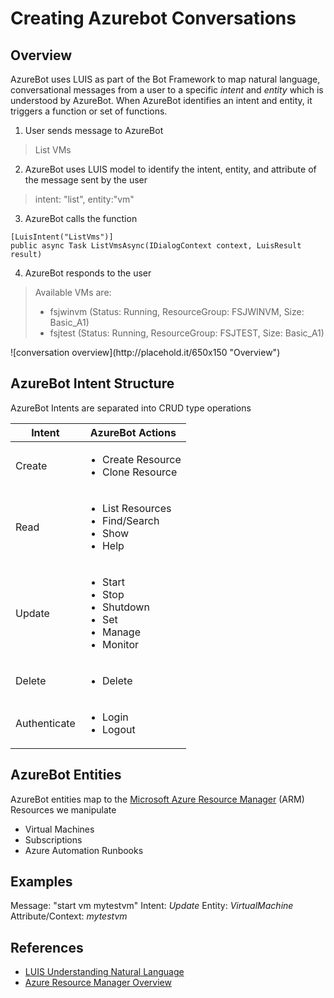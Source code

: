 # Creating Azurebot Conversations

## Overview
AzureBot uses LUIS as part of the Bot Framework to map natural language, conversational messages from a user to a specific _intent_ and _entity_ which is understood by AzureBot. When AzureBot identifies an intent and entity, it triggers a function or set of functions.

1. User sends message to AzureBot
> List VMs
2. AzureBot uses LUIS model to identify the intent, entity, and attribute of the message sent by the user
> intent: "list", entity:"vm"
3. AzureBot calls the function
```
[LuisIntent("ListVms")]
public async Task ListVmsAsync(IDialogContext context, LuisResult result)
```
4. AzureBot responds to the user
<blockquote>Available VMs are:
<ul>
	<li>fsjwinvm (Status: Running, ResourceGroup: FSJWINVM, Size: Basic_A1)</li>
	<li>fsjtest (Status: Running, ResourceGroup: FSJTEST, Size: Basic_A1)</li>
</ul>

</blockquote>
<!--TODO: Add image-->
![conversation overview](http://placehold.it/650x150 "Overview")

## AzureBot Intent Structure

AzureBot Intents are separated into CRUD type operations

Intent      | AzureBot Actions 
--- | ---
Create | <ul><li>Create Resource</li><li>Clone Resource</li></ul>
Read | <ul><li>List Resources</li><li>Find/Search</li><li>Show</li><li>Help</li></ul> 
Update | <ul><li>Start</li><li>Stop</li><li>Shutdown</li><li>Set</li><li>Manage</li><li>Monitor</li></ul>
Delete | <ul><li>Delete</li></ul>
Authenticate | <ul><li>Login</li><li>Logout</li></ul>

## AzureBot Entities
AzureBot entities map to the [Microsoft Azure Resource Manager](https://azure.microsoft.com/en-us/documentation/articles/resource-group-overview/) (ARM) Resources we manipulate

* Virtual Machines
* Subscriptions
* Azure Automation Runbooks

## Examples
Message: "start vm mytestvm"
Intent: _Update_
Entity: _VirtualMachine_
Attribute/Context: _mytestvm_


## References
* [LUIS Understanding Natural Language](https://docs.botframework.com/en-us/node/builder/guides/understanding-natural-language/)
* [Azure Resource Manager Overview](https://azure.microsoft.com/en-us/documentation/articles/resource-group-overview/)